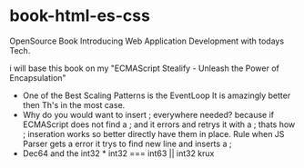 # book-html-es-css
OpenSource Book Introducing Web Application Development with todays Tech.

i will base this book on my "ECMAScript Stealify - Unleash the Power of Encapsulation"

- One of the Best Scaling Patterns is the EventLoop It is amazingly better then Th's in the most case.
- Why do you would want to insert ; everywhere needed? because if ECMAScript does not find a ; and it errors and retrys it with a ; thats how ; inseration works so better directly have them in place. Rule when JS Parser gets a error it trys to find new line and inserts a ;
- Dec64 and the int32 * int32 === int63 || int32 krux
